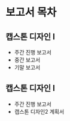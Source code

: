 # 보고서 목차
## 캡스톤 디자인 I 
 - 주간 진행 보고서
 - 중간 보고서 
 - 기말 보고서

## 캡스톤 디자인 I
 - 주간 진행 보고서
 - 캡스톤 디자인2 계획서


